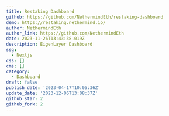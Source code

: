 ```yaml
---
title: Restaking Dashboard
github: https://github.com/NethermindEth/restaking-dashboard
demo: https://restaking.nethermind.io/
author: NethermindEth
author_link: https://github.com/NethermindEth
date: 2023-11-26T13:43:38.019Z
description: EigenLayer Dashboard
ssg:
  - Nextjs
css: []
cms: []
category:
  - Dashboard
draft: false
publish_date: '2023-04-17T10:05:36Z'
update_date: '2023-12-06T13:08:37Z'
github_star: 2
github_fork: 2
---
```


